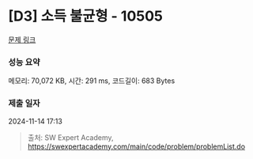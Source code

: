 # [D3] 소득 불균형 - 10505 

[문제 링크](https://swexpertacademy.com/main/code/problem/problemDetail.do?contestProbId=AXNP4CvauaMDFAXS) 

### 성능 요약

메모리: 70,072 KB, 시간: 291 ms, 코드길이: 683 Bytes

### 제출 일자

2024-11-14 17:13



> 출처: SW Expert Academy, https://swexpertacademy.com/main/code/problem/problemList.do